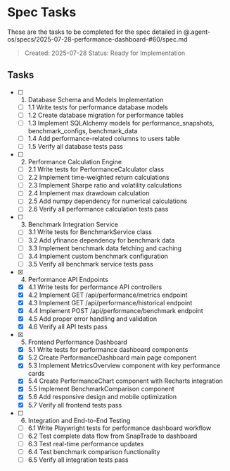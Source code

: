 # Spec Tasks

These are the tasks to be completed for the spec detailed in @.agent-os/specs/2025-07-28-performance-dashboard-#60/spec.md

> Created: 2025-07-28
> Status: Ready for Implementation

## Tasks

- [ ] 1. Database Schema and Models Implementation
  - [ ] 1.1 Write tests for performance database models
  - [ ] 1.2 Create database migration for performance tables
  - [ ] 1.3 Implement SQLAlchemy models for performance_snapshots, benchmark_configs, benchmark_data
  - [ ] 1.4 Add performance-related columns to users table
  - [ ] 1.5 Verify all database tests pass

- [ ] 2. Performance Calculation Engine
  - [ ] 2.1 Write tests for PerformanceCalculator class
  - [ ] 2.2 Implement time-weighted return calculations
  - [ ] 2.3 Implement Sharpe ratio and volatility calculations
  - [ ] 2.4 Implement max drawdown calculation
  - [ ] 2.5 Add numpy dependency for numerical calculations
  - [ ] 2.6 Verify all performance calculation tests pass

- [ ] 3. Benchmark Integration Service
  - [ ] 3.1 Write tests for BenchmarkService class
  - [ ] 3.2 Add yfinance dependency for benchmark data
  - [ ] 3.3 Implement benchmark data fetching and caching
  - [ ] 3.4 Implement custom benchmark configuration
  - [ ] 3.5 Verify all benchmark service tests pass

- [x] 4. Performance API Endpoints
  - [x] 4.1 Write tests for performance API controllers
  - [x] 4.2 Implement GET /api/performance/metrics endpoint
  - [x] 4.3 Implement GET /api/performance/historical endpoint
  - [x] 4.4 Implement POST /api/performance/benchmark endpoint
  - [x] 4.5 Add proper error handling and validation
  - [x] 4.6 Verify all API tests pass

- [x] 5. Frontend Performance Dashboard
  - [x] 5.1 Write tests for performance dashboard components
  - [x] 5.2 Create PerformanceDashboard main page component
  - [x] 5.3 Implement MetricsOverview component with key performance cards
  - [x] 5.4 Create PerformanceChart component with Recharts integration
  - [x] 5.5 Implement BenchmarkComparison component
  - [x] 5.6 Add responsive design and mobile optimization
  - [x] 5.7 Verify all frontend tests pass

- [ ] 6. Integration and End-to-End Testing
  - [ ] 6.1 Write Playwright tests for performance dashboard workflow
  - [ ] 6.2 Test complete data flow from SnapTrade to dashboard
  - [ ] 6.3 Test real-time performance updates
  - [ ] 6.4 Test benchmark comparison functionality
  - [ ] 6.5 Verify all integration tests pass